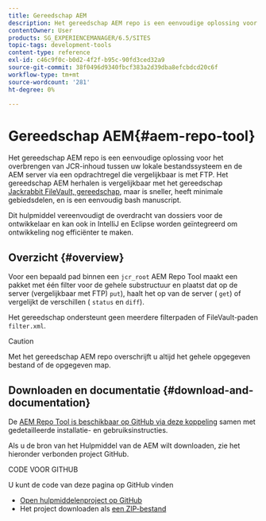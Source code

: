 ```yaml
---
title: Gereedschap AEM
description: Het gereedschap AEM repo is een eenvoudige oplossing voor het overbrengen van JCR-inhoud tussen uw lokale bestandssysteem en de AEM server via een opdrachtregel die vergelijkbaar is met FTP. Het gereedschap AEM repo is vergelijkbaar met het gereedschap Jackrabbit FileVault, maar is sneller, heeft minimale afhankelijkheden en is een eenvoudig bash-script.
contentOwner: User
products: SG_EXPERIENCEMANAGER/6.5/SITES
topic-tags: development-tools
content-type: reference
exl-id: c46c9f0c-b0d2-4f2f-b95c-90fd3ced32a9
source-git-commit: 38f0496d9340fbcf383a2d39dba8efcbdcd20c6f
workflow-type: tm+mt
source-wordcount: '281'
ht-degree: 0%

---
```


# Gereedschap AEM{#aem-repo-tool}

Het gereedschap AEM repo is een eenvoudige oplossing voor het overbrengen van JCR-inhoud tussen uw lokale bestandssysteem en de AEM server via een opdrachtregel die vergelijkbaar is met FTP. Het gereedschap AEM herhalen is vergelijkbaar met het gereedschap [Jackrabbit FileVault, gereedschap](/help/sites-developing/ht-vlttool.md), maar is sneller, heeft minimale gebiedsdelen, en is een eenvoudig bash manuscript.

Dit hulpmiddel vereenvoudigt de overdracht van dossiers voor de ontwikkelaar en kan ook in IntelliJ en Eclipse worden geïntegreerd om ontwikkeling nog efficiënter te maken.

## Overzicht {#overview}

Voor een bepaald pad binnen een `jcr_root` AEM Repo Tool maakt een pakket met één filter voor de gehele substructuur en plaatst dat op de server (vergelijkbaar met FTP) `put`), haalt het op van de server ( `get`) of vergelijkt de verschillen ( `status` en `diff`).

Het gereedschap ondersteunt geen meerdere filterpaden of FileVault-paden `filter.xml`.

>[!CAUTION]
>
>Met het gereedschap AEM repo overschrijft u altijd het gehele opgegeven bestand of de opgegeven map.

## Downloaden en documentatie {#download-and-documentation}

De [AEM Repo Tool is beschikbaar op GitHub via deze koppeling](https://github.com/Adobe-Marketing-Cloud/tools/tree/master/repo) samen met gedetailleerde installatie- en gebruiksinstructies.

Als u de bron van het Hulpmiddel van de AEM wilt downloaden, zie het hieronder verbonden project GitHub.

CODE VOOR GITHUB

U kunt de code van deze pagina op GitHub vinden

* [Open hulpmiddelenproject op GitHub](https://github.com/Adobe-Marketing-Cloud/tools)
* Het project downloaden als [een ZIP-bestand](https://github.com/Adobe-Marketing-Cloud/tools/archive/master.zip)
